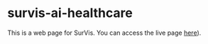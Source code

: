 # survis-ai-healthcare

This is a web page for SurVis. You can access the live page [here](https://anqi-zhang-unnc.github.io/survis-ai-healthcare/)).

